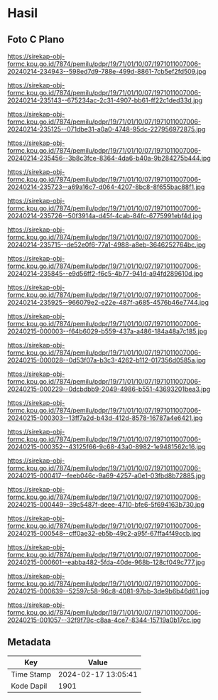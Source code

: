 # Hasil

## Foto C Plano

https://sirekap-obj-formc.kpu.go.id/7874/pemilu/pdpr/19/71/01/10/07/1971011007006-20240214-234943--598ed7d9-788e-499d-8861-7cb5ef2fd509.jpg

https://sirekap-obj-formc.kpu.go.id/7874/pemilu/pdpr/19/71/01/10/07/1971011007006-20240214-235143--675234ac-2c31-4907-bb61-ff22c1ded33d.jpg

https://sirekap-obj-formc.kpu.go.id/7874/pemilu/pdpr/19/71/01/10/07/1971011007006-20240214-235125--071dbe31-a0a0-4748-95dc-227956972875.jpg

https://sirekap-obj-formc.kpu.go.id/7874/pemilu/pdpr/19/71/01/10/07/1971011007006-20240214-235456--3b8c3fce-8364-4da6-b40a-9b284275b444.jpg

https://sirekap-obj-formc.kpu.go.id/7874/pemilu/pdpr/19/71/01/10/07/1971011007006-20240214-235723--a69a16c7-d064-4207-8bc8-8f655bac88f1.jpg

https://sirekap-obj-formc.kpu.go.id/7874/pemilu/pdpr/19/71/01/10/07/1971011007006-20240214-235726--50f3914a-d45f-4cab-84fc-6775991ebf4d.jpg

https://sirekap-obj-formc.kpu.go.id/7874/pemilu/pdpr/19/71/01/10/07/1971011007006-20240214-235715--de52e0f6-77a1-4988-a8eb-3646252764bc.jpg

https://sirekap-obj-formc.kpu.go.id/7874/pemilu/pdpr/19/71/01/10/07/1971011007006-20240214-235845--e9d56ff2-f6c5-4b77-941d-a94fd289610d.jpg

https://sirekap-obj-formc.kpu.go.id/7874/pemilu/pdpr/19/71/01/10/07/1971011007006-20240214-235925--966079e2-e22e-487f-a685-4576b46e7744.jpg

https://sirekap-obj-formc.kpu.go.id/7874/pemilu/pdpr/19/71/01/10/07/1971011007006-20240215-000003--f64b6029-b559-437a-a486-184a48a7c185.jpg

https://sirekap-obj-formc.kpu.go.id/7874/pemilu/pdpr/19/71/01/10/07/1971011007006-20240215-000028--0d53f07a-b3c3-4262-b112-017356d0585a.jpg

https://sirekap-obj-formc.kpu.go.id/7874/pemilu/pdpr/19/71/01/10/07/1971011007006-20240215-000229--0dcbdbb9-2049-4986-b551-43693201bea3.jpg

https://sirekap-obj-formc.kpu.go.id/7874/pemilu/pdpr/19/71/01/10/07/1971011007006-20240215-000303--13ff7a2d-b43d-412d-8578-16787a4e6421.jpg

https://sirekap-obj-formc.kpu.go.id/7874/pemilu/pdpr/19/71/01/10/07/1971011007006-20240215-000352--43125f66-9c68-43a0-8982-1e9481562c16.jpg

https://sirekap-obj-formc.kpu.go.id/7874/pemilu/pdpr/19/71/01/10/07/1971011007006-20240215-000417--feeb046c-9a69-4257-a0e1-03fbd8b72885.jpg

https://sirekap-obj-formc.kpu.go.id/7874/pemilu/pdpr/19/71/01/10/07/1971011007006-20240215-000449--39c5487f-deee-4710-bfe6-5f694163b730.jpg

https://sirekap-obj-formc.kpu.go.id/7874/pemilu/pdpr/19/71/01/10/07/1971011007006-20240215-000548--cff0ae32-eb5b-49c2-a95f-67ffa4f49ccb.jpg

https://sirekap-obj-formc.kpu.go.id/7874/pemilu/pdpr/19/71/01/10/07/1971011007006-20240215-000601--eabba482-5fda-40de-968b-128cf049c777.jpg

https://sirekap-obj-formc.kpu.go.id/7874/pemilu/pdpr/19/71/01/10/07/1971011007006-20240215-000639--52597c58-96c8-4081-97bb-3de9b6b46d61.jpg

https://sirekap-obj-formc.kpu.go.id/7874/pemilu/pdpr/19/71/01/10/07/1971011007006-20240215-001057--32f9f79c-c8aa-4ce7-8344-15719a0b17cc.jpg


## Metadata

| Key        | Value               |
| ---------- | ------------------- |
| Time Stamp | 2024-02-17 13:05:41 |
| Kode Dapil | 1901                |



